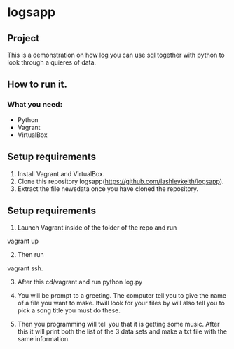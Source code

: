# logsapp

## Project
This is a demonstration on how log you can use sql together with python to look through a quieres of data.

## How to run it.

### What you need:
- Python
- Vagrant
- VirtualBox

## Setup requirements

1. Install Vagrant and VirtualBox.
2.  Clone this repository logsapp(https://github.com/lashleykeith/logsapp).
3. Extract the file newsdata once you have cloned the repository.

## Setup requirements
1.  Launch Vagrant inside of the folder of the repo and run

vagrant up

2. Then run 

vagrant ssh.

3. After this cd/vagrant  and run python log.py

4.  You will be prompt to a greeting. The computer tell you to give  the name of a file you want to make.  Itwill look for your files by will also tell you to pick a song title you must do these.

5.  Then you programming will tell you that it is getting some music. After this it will print both the list of the  3 data sets
and make a txt file with the same information.
